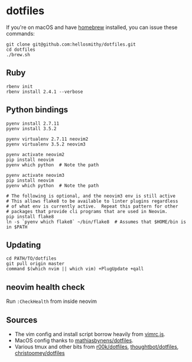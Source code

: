 # dotfiles

If you're on macOS and have [homebrew](https://brew.sh) installed,
you can issue these commands:

```
git clone git@github.com:hellosmithy/dotfiles.git
cd dotfiles
./brew.sh
```

## Ruby

```
rbenv init
rbenv install 2.4.1 --verbose
```

## Python bindings

```
pyenv install 2.7.11
pyenv install 3.5.2

pyenv virtualenv 2.7.11 neovim2
pyenv virtualenv 3.5.2 neovim3

pyenv activate neovim2
pip install neovim
pyenv which python  # Note the path

pyenv activate neovim3
pip install neovim
pyenv which python  # Note the path

# The following is optional, and the neovim3 env is still active
# This allows flake8 to be available to linter plugins regardless
# of what env is currently active.  Repeat this pattern for other
# packages that provide cli programs that are used in Neovim.
pip install flake8
ln -s `pyenv which flake8` ~/bin/flake8  # Assumes that $HOME/bin is in $PATH
```

## Updating

```
cd PATH/TO/dotfiles
git pull origin master
command $(which nvim || which vim) +PlugUpdate +qall
```

## neovim health check

Run `:CheckHealth` from inside neovim

## Sources

- The vim config and install script borrow heavily from [vimrc.js](https://github.com/zperrault/vimrc.js).
- MacOS config thanks to [mathiasbynens/dotfiles](https://github.com/mathiasbynens/dotfiles).
- Various tmux and other bits from [r00k/dotfiles](https://github.com/r00k/dotfiles), [thoughtbot/dotfiles](https://github.com/thoughtbot/dotfiles), [christoomey/dotfiles](https://github.com/christoomey/dotfiles)
